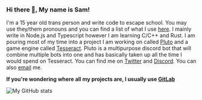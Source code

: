 ### Hi there 👋, My name is Sam!
I'm a 15 year old trans person and write code to escape school. You may use they/them pronouns and you can find a list of what I use [here](https://lnk.quinnlane.dev/pronouns). I mainly write in Node.js and Typescript however I am learning C/C++ and Rust. I am pouring most of my time into a project I am working on called [Pluto](https://gitlab.com/plutobot) and a game engine called [Tesseract](https://gitlab.com/tesseractge). Pluto is a multipurpose discord bot that will combine multiple bots into one and has basically taken up all the time I would spend on Tesseract. You can find me on [Twitter](https://twitter.com/Identithree) and [Discord](https://discord.com/users/422415365742788618). You can also [email](mailto:hello@quinnlane.dev?subject=GitHub%20-%20Hey%20%F0%9F%91%8B&body=Type%20your%20question%2C%20comment%2C%20cool%20pictures%20of%20cats%2C%20etc.%20here.%20You%20also%20might%20want%20to%20change%20the%20subject%20to%20better%20fit%20what%20this%20email%20is%20about.) me.

**If you're wondering where all my projects are, I usually use [GitLab](https://gitlab.com/identithree)**

![My GitHub stats](https://github-readme-stats.vercel.app/api?username=Identithree&show_icons=true&theme=dark&custom_title=My%20GitHub%20Statistics)
